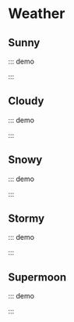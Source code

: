 # Weather

## Sunny

::: demo
<template>
  <div class="weather">
    <div icon="sunny">
      <span class="sun"></span>
    </div>
  </div>
</template>

<style>
.weather {
  width: 100%;
  font-size: -webkit-calc(1em);
  font-size: calc(1em);
  display: -webkit-box;
  display: -webkit-flex;
  display: -ms-flexbox;
  display: flex;
  -webkit-box-align: center;
  -webkit-align-items: center;
      -ms-flex-align: center;
          align-items: center;
  -webkit-justify-content: space-around;
      -ms-flex-pack: distribute;
          justify-content: space-around;
  -webkit-flex-flow: row wrap;
      -ms-flex-flow: row wrap;
          flex-flow: row wrap;
  font-family: 'Work Sans', sans-serif;
  background: #212125;
  color: #e6e8db;
}
:root {
  --shadow: #fd6f21;
  --ring: currentColor;
  --blend1: #fc5830;
  --blend2: #f98c24;
  --blend-from: 0%;
  --blend-to: 100%;
  --blend-dir: top right;
}
[icon] {
  -webkit-box-flex: 0;
  -webkit-flex: block;
      -ms-flex: block;
          flex: block;
  display: block;
  position: relative;
  font-size: -webkit-calc(11em);
  font-size: calc(11em);
  width: 1em;
  height: 1em;
  margin: .3em;
  border-radius: 100%;
  -webkit-box-shadow: 0 0 0 0.05em var(--ring) inset, 0 0 0.3em -0.03em var(--shadow);
          box-shadow: 0 0 0 0.05em var(--ring) inset, 0 0 0.3em -0.03em var(--shadow);
  background: -webkit-gradient(linear, from(var(--blend1)), to(var(--blend2)));
  background: -webkit-linear-gradient(var(--blend-dir), var(--blend1) var(--blend-from), var(--blend2) var(--blend-to));
  background: linear-gradient(to var(--blend-dir), var(--blend1) var(--blend-from), var(--blend2) var(--blend-to));
}
[icon='sunny'] {
  --shadow: #fd6f21;
  --blend1: #fc5830;
  --blend2: #f98c24;
  --blend-to: 65%;
}
.sun {
  position: absolute;
  top: 20%;
  left: 80%;
  -webkit-transform: translate(-50%, -50%);
      -ms-transform: translate(-50%, -50%);
          transform: translate(-50%, -50%);
  width: 40%;
  height: 40%;
  border-radius: 100%;
  background: #ffeb3b;
  -webkit-box-shadow: 0 0 0 0.02em var(--ring) inset, 0 0 0.3em -0.03em var(--shadow);
          box-shadow: 0 0 0 0.02em var(--ring) inset, 0 0 0.3em -0.03em var(--shadow);
  -webkit-transform-origin: .1em .1em;
      -ms-transform-origin: .1em .1em;
          transform-origin: .1em .1em;
}
.sun::after {
  content: '';
  position: absolute;
  top: .1em;
  left: 0;
  will-change: transform;
  -webkit-transform: translate(-50%, -50%);
      -ms-transform: translate(-50%, -50%);
          transform: translate(-50%, -50%);
  width: .1em;
  height: .1em;
  border-radius: 100%;
  background: rgba(255, 255, 255, 0.1);
  -webkit-box-shadow: 0 0 0.1em 0 rgba(255, 255, 255, 0.3) inset, -0.1em -0.1em 0 0.2em rgba(255, 255, 255, 0.1);
          box-shadow: 0 0 0.1em 0 rgba(255, 255, 255, 0.3) inset, -0.1em -0.1em 0 0.2em rgba(255, 255, 255, 0.1);
  -webkit-animation: flare 12000ms infinite alternate linear;
          animation: flare 12000ms infinite alternate linear;
}
@-webkit-keyframes flare {
  to {
    -webkit-transform: translate(-0.3em, 0.3em);
            transform: translate(-0.3em, 0.3em);
    opacity: .4;
    font-size: .2em;
  }
}
@keyframes flare {
  to {
    -webkit-transform: translate(-0.3em, 0.3em);
            transform: translate(-0.3em, 0.3em);
    opacity: .4;
    font-size: .2em;
  }
}
</style>
:::

## Cloudy

::: demo
<template>
  <div class="weather">
    <div icon="cloudy">
      <span class="cloud"></span>
      <span class="cloud"></span>
    </div>
  </div>
</template>

<style>
.weather {
  width: 100%;
  font-size: -webkit-calc(1em);
  font-size: calc(1em);
  display: -webkit-box;
  display: -webkit-flex;
  display: -ms-flexbox;
  display: flex;
  -webkit-box-align: center;
  -webkit-align-items: center;
      -ms-flex-align: center;
          align-items: center;
  -webkit-justify-content: space-around;
      -ms-flex-pack: distribute;
          justify-content: space-around;
  -webkit-flex-flow: row wrap;
      -ms-flex-flow: row wrap;
          flex-flow: row wrap;
  font-family: 'Work Sans', sans-serif;
  background: #212125;
  color: #e6e8db;
}
:root {
  --shadow: #fd6f21;
  --ring: currentColor;
  --blend1: #fc5830;
  --blend2: #f98c24;
  --blend-from: 0%;
  --blend-to: 100%;
  --blend-dir: top right;
}
[icon] {
  -webkit-box-flex: 0;
  -webkit-flex: block;
      -ms-flex: block;
          flex: block;
  display: block;
  position: relative;
  font-size: -webkit-calc(11em);
  font-size: calc(11em);
  width: 1em;
  height: 1em;
  margin: .3em;
  border-radius: 100%;
  -webkit-box-shadow: 0 0 0 0.05em var(--ring) inset, 0 0 0.3em -0.03em var(--shadow);
          box-shadow: 0 0 0 0.05em var(--ring) inset, 0 0 0.3em -0.03em var(--shadow);
  background: -webkit-gradient(linear, from(var(--blend1)), to(var(--blend2)));
  background: -webkit-linear-gradient(var(--blend-dir), var(--blend1) var(--blend-from), var(--blend2) var(--blend-to));
  background: linear-gradient(to var(--blend-dir), var(--blend1) var(--blend-from), var(--blend2) var(--blend-to));
}
[icon='cloudy'] {
  --shadow: #1378bb;
  --blend2: #1378bb;
  --shadow: #c9e8de;
  --blend1: #758595;
  --blend2: #e0e2e5;
  --blend1: #1b9ce2;
  --blend-to: 65%;
  --blend-to: 90%;
}
.cloud {
  position: absolute;
  top: .1em;
  left: 65%;
  width: .37em;
  height: .13em;
  border-radius: .1em;
  background-color: #fff;
  -webkit-box-shadow: 0 0 0.1em 0.02em var(--ring) inset, 0 0 0.3em -0.03em var(--shadow);
          box-shadow: 0 0 0.1em 0.02em var(--ring) inset, 0 0 0.3em -0.03em var(--shadow);
  -webkit-animation: move 3000ms infinite ease-in-out;
          animation: move 3000ms infinite ease-in-out;
}
.cloud + .cloud {
  top: 25%;
  left: 40%;
  -webkit-animation: move 3700ms infinite linear;
          animation: move 3700ms infinite linear;
}
.cloud::before,
.cloud::after {
  content: '';
  position: inherit;
  border-radius: inherit;
  background-color: inherit;
  -webkit-box-shadow: inherit;
          box-shadow: inherit;
  bottom: 30%;
}
.cloud::before {
  left: .05em;
  width: .2em;
  height: .2em;
}
.cloud::after {
  left: .15em;
  width: .15em;
  height: .15em;
}
@-webkit-keyframes move {
  50% {
    -webkit-transform: translateX(-0.05em);
            transform: translateX(-0.05em);
  }
}
@keyframes move {
  50% {
    -webkit-transform: translateX(-0.05em);
            transform: translateX(-0.05em);
  }
}
</style>
:::

## Snowy

::: demo
<template>
  <div class="weather">
    <div icon="snowy">
      <span class="snowman"></span>
      <ul>
        <li></li>
        <li></li>
        <li></li>
        <li></li>
        <li></li>
        <li></li>
        <li></li>
        <li></li>
        <li></li>
        <li></li>
        <li></li>
        <li></li>
        <li></li>
      </ul>
    </div>
  </div>
</template>

<style>
.weather {
  width: 100%;
  font-size: -webkit-calc(1em);
  font-size: calc(1em);
  display: -webkit-box;
  display: -webkit-flex;
  display: -ms-flexbox;
  display: flex;
  -webkit-box-align: center;
  -webkit-align-items: center;
      -ms-flex-align: center;
          align-items: center;
  -webkit-justify-content: space-around;
      -ms-flex-pack: distribute;
          justify-content: space-around;
  -webkit-flex-flow: row wrap;
      -ms-flex-flow: row wrap;
          flex-flow: row wrap;
  font-family: 'Work Sans', sans-serif;
  background: #212125;
  color: #e6e8db;
}
:root {
  --shadow: #fd6f21;
  --ring: currentColor;
  --blend1: #fc5830;
  --blend2: #f98c24;
  --blend-from: 0%;
  --blend-to: 100%;
  --blend-dir: top right;
}
[icon] {
  -webkit-box-flex: 0;
  -webkit-flex: block;
      -ms-flex: block;
          flex: block;
  display: block;
  position: relative;
  font-size: -webkit-calc(11em);
  font-size: calc(11em);
  width: 1em;
  height: 1em;
  margin: .3em;
  border-radius: 100%;
  -webkit-box-shadow: 0 0 0 0.05em var(--ring) inset, 0 0 0.3em -0.03em var(--shadow);
          box-shadow: 0 0 0 0.05em var(--ring) inset, 0 0 0.3em -0.03em var(--shadow);
  background: -webkit-gradient(linear, from(var(--blend1)), to(var(--blend2)));
  background: -webkit-linear-gradient(var(--blend-dir), var(--blend1) var(--blend-from), var(--blend2) var(--blend-to));
  background: linear-gradient(to var(--blend-dir), var(--blend1) var(--blend-from), var(--blend2) var(--blend-to));
}
[icon='snowy'] {
  --shadow: #c9e8de;
  --blend1: #758595;
  --blend2: #e0e2e5;
  --blend-to: 90%;
  --blend-dir: bottom left;
}
[icon='snowy'] ul {
  position: absolute;
  list-style: none;
  top: 0%;
  left: 10%;
  right: 0%;
  height: 100%;
  margin: 0;
  padding: 0;
}
[icon='snowy'] li::before,
[icon='snowy'] li::after {
  content: '';
  position: absolute;
  list-style: none;
  width: .015em;
  height: .01em;
  border-radius: 100%;
  background-color: var(--ring);
  will-change: transform, opacity;
  -webkit-animation: snow 3700ms infinite ease-out;
          animation: snow 3700ms infinite ease-out;
  opacity: 0;
}
[icon='snowy'] li:nth-child(2n+1)::before,
[icon='snowy'] li:nth-child(13n+11)::after {
  top: -7%;
  left: 40%;
}
[icon='snowy'] li:nth-child(3n+2)::before,
[icon='snowy'] li:nth-child(11n+7)::after {
  top: 5%;
  left: 90%;
  -webkit-animation-delay: 1000ms;
          animation-delay: 1000ms;
}
[icon='snowy'] li:nth-child(5n+3)::before,
[icon='snowy'] li:nth-child(7n+5)::after {
  top: -10%;
  left: 80%;
  -webkit-animation-delay: 2000ms;
          animation-delay: 2000ms;
}
[icon='snowy'] li:nth-child(7n+5)::before,
[icon='snowy'] li:nth-child(5n+3)::after {
  top: 10%;
  left: 10%;
  -webkit-animation-delay: 1300ms;
          animation-delay: 1300ms;
}
[icon='snowy'] li:nth-child(11n+7)::before,
[icon='snowy'] li:nth-child(3n+2)::after {
  top: 20%;
  left: 70%;
  -webkit-animation-delay: 1500ms;
          animation-delay: 1500ms;
}
[icon='snowy'] li:nth-child(13n+11)::before,
[icon='snowy'] li:nth-child(2n+1)::after {
  top: 35%;
  left: 20%;
  -webkit-animation-delay: 500ms;
          animation-delay: 500ms;
}
.snowman {
  position: absolute;
  bottom: 30%;
  left: 40%;
  width: .15em;
  height: .15em;
  opacity: .9;
  background: var(--ring);
  border-radius: 100%;
}
.snowman::after {
  content: '';
  position: absolute;
  top: 90%;
  left: 30%;
  -webkit-transform: translate(-50%, 0%);
      -ms-transform: translate(-50%, 0%);
          transform: translate(-50%, 0%);
  width: .275em;
  height: .3em;
  border-radius: inherit;
  background-color: var(--ring);
}
.snowman::before {
  content: '';
  position: absolute;
  top: 0%;
  left: 50%;
  -webkit-transform: translate(-55%, -50%);
      -ms-transform: translate(-55%, -50%);
          transform: translate(-55%, -50%);
  width: .45em;
  height: .4em;
  border-radius: 60%;
  border: .02em solid transparent;
  border-bottom-color: var(--blend1);
  will-change: border-radius;
  -webkit-animation: snowman 9000ms infinite ease-in;
          animation: snowman 9000ms infinite ease-in;
}
@-webkit-keyframes snow {
  50% {
    opacity: 1;
  }
  100% {
    -webkit-transform: translate(-0.1em, 15vmin);
            transform: translate(-0.1em, 15vmin);
  }
}
@keyframes snow {
  50% {
    opacity: 1;
  }
  100% {
    -webkit-transform: translate(-0.1em, 15vmin);
            transform: translate(-0.1em, 15vmin);
  }
}
@-webkit-keyframes snowman {
  50% {
    border-radius: 60% 60% 30% 50%;
  }
}
@keyframes snowman {
  50% {
    border-radius: 60% 60% 30% 50%;
  }
}
</style>
:::

## Stormy

::: demo
<template>
  <div class="weather">
    <div icon="stormy">
      <span class="cloud"></span>
      <ul>
        <li></li>
        <li></li>
        <li></li>
        <li></li>
        <li></li>
      </ul>
    </div>
  </div>
</template>

<style>
.weather {
  width: 100%;
  font-size: -webkit-calc(1em);
  font-size: calc(1em);
  display: -webkit-box;
  display: -webkit-flex;
  display: -ms-flexbox;
  display: flex;
  -webkit-box-align: center;
  -webkit-align-items: center;
      -ms-flex-align: center;
          align-items: center;
  -webkit-justify-content: space-around;
      -ms-flex-pack: distribute;
          justify-content: space-around;
  -webkit-flex-flow: row wrap;
      -ms-flex-flow: row wrap;
          flex-flow: row wrap;
  font-family: 'Work Sans', sans-serif;
  background: #212125;
  color: #e6e8db;
}
:root {
  --shadow: #fd6f21;
  --ring: currentColor;
  --blend1: #fc5830;
  --blend2: #f98c24;
  --blend-from: 0%;
  --blend-to: 100%;
  --blend-dir: top right;
}
[icon] {
  -webkit-box-flex: 0;
  -webkit-flex: block;
      -ms-flex: block;
          flex: block;
  display: block;
  position: relative;
  font-size: -webkit-calc(11em);
  font-size: calc(11em);
  width: 1em;
  height: 1em;
  margin: .3em;
  border-radius: 100%;
  -webkit-box-shadow: 0 0 0 0.05em var(--ring) inset, 0 0 0.3em -0.03em var(--shadow);
          box-shadow: 0 0 0 0.05em var(--ring) inset, 0 0 0.3em -0.03em var(--shadow);
  background: -webkit-gradient(linear, from(var(--blend1)), to(var(--blend2)));
  background: -webkit-linear-gradient(var(--blend-dir), var(--blend1) var(--blend-from), var(--blend2) var(--blend-to));
  background: linear-gradient(to var(--blend-dir), var(--blend1) var(--blend-from), var(--blend2) var(--blend-to));
}
[icon='stormy'] {
  --shadow: #34c6d8;
  --blend1: #4b9cc2;
  --blend2: #9adbd9;
}
[icon='stormy']::before {
  --shadow: rgba(255, 255, 255, 0);
  content: '';
  position: absolute;
  top: 0;
  left: 0;
  right: 0;
  bottom: 0;
  margin: .05em;
  border-radius: 100%;
  opacity: .4;
  will-change: background-color;
  -webkit-animation: flash 2300ms infinite linear 80ms;
          animation: flash 2300ms infinite linear 80ms;
}
[icon='stormy'] .cloud {
  --shadow: #c9e8de;
  --ring: #f0f2f0;
  background-color: var(--shadow);
  font-size: 1.3em;
  left: 50%;
  will-change: background-color, transform, opacity;
  -webkit-animation: flash 2300ms infinite linear, move 3700ms infinite linear;
          animation: flash 2300ms infinite linear, move 3700ms infinite linear;
}
[icon='stormy'] ul {
  position: absolute;
  list-style: none;
  top: 0%;
  left: 70%;
  right: 0%;
  height: 100%;
  margin: 0;
  padding: 0;
}
[icon='stormy'] li,
[icon='stormy'] li::before,
[icon='stormy'] li::after {
  position: absolute;
  width: .005em;
  height: .02em;
  border-radius: 10%;
  background-color: #eee;
  opacity: 0;
  will-change: transform, opacity;
  -webkit-animation: rain 2000ms infinite linear;
          animation: rain 2000ms infinite linear;
  -webkit-transform: rotate(25deg);
      -ms-transform: rotate(25deg);
          transform: rotate(25deg);
}
[icon='stormy'] li::before,
[icon='stormy'] li::after {
  content: '';
}
[icon='stormy'] li:nth-child(5n+3)::before,
[icon='stormy'] li:nth-child(11n+7)::after,
[icon='stormy'] li:nth-child(2n+1) {
  top: 10%;
  left: 68%;
  -webkit-animation-delay: 500ms;
          animation-delay: 500ms;
}
[icon='stormy'] li:nth-child(3n+2)::after,
[icon='stormy'] li:nth-child(7n+5)::after,
[icon='stormy'] li:nth-child(3n+2) {
  top: 5%;
  left: 45%;
  -webkit-animation-delay: 1250ms;
          animation-delay: 1250ms;
}
[icon='stormy'] li:nth-child(2n+1)::before,
[icon='stormy'] li:nth-child(5n+3)::after,
[icon='stormy'] li:nth-child(7n+5) {
  top: 4%;
  left: 82%;
  -webkit-animation-delay: 750ms;
          animation-delay: 750ms;
}
[icon='stormy'] li:nth-child(11n+7)::before,
[icon='stormy'] li:nth-child(3n+2)::after,
[icon='stormy'] li:nth-child(7n+5) {
  top: 15%;
  left: 15%;
  -webkit-animation-delay: 2000ms;
          animation-delay: 2000ms;
}
[icon='stormy'] li:nth-child(7n+5)::before,
[icon='stormy'] li:nth-child(2n+1)::after,
[icon='stormy'] li:nth-child(11n+7) {
  top: 10%;
  left: 33%;
  -webkit-animation-delay: 2500ms;
          animation-delay: 2500ms;
}
@-webkit-keyframes flash {
  49% {
    background-color: var(--shadow);
  }
  51% {
    background-color: var(--ring);
  }
  53% {
    background-color: var(--shadow);
  }
  57% {
    background-color: var(--ring);
  }
  85% {
    background-color: var(--shadow);
  }
}
@keyframes flash {
  49% {
    background-color: var(--shadow);
  }
  51% {
    background-color: var(--ring);
  }
  53% {
    background-color: var(--shadow);
  }
  57% {
    background-color: var(--ring);
  }
  85% {
    background-color: var(--shadow);
  }
}
@-webkit-keyframes rain {
  10% {
    opacity: .4;
  }
  50% {
    opacity: 1;
  }
  100% {
    -webkit-transform: translate(-0.1em, 0.5em);
            transform: translate(-0.1em, 0.5em);
  }
}
@keyframes rain {
  10% {
    opacity: .4;
  }
  50% {
    opacity: 1;
  }
  100% {
    -webkit-transform: translate(-0.1em, 0.5em);
            transform: translate(-0.1em, 0.5em);
  }
}
</style>
:::

## Supermoon

::: demo
<template>
  <div class="weather">
    <div icon="supermoon">
      <span class="moon"></span>
      <span class="meteor"></span>
    </div>
  </div>
</template>

<style>
.weather {
  width: 100%;
  font-size: -webkit-calc(1em);
  font-size: calc(1em);
  display: -webkit-box;
  display: -webkit-flex;
  display: -ms-flexbox;
  display: flex;
  -webkit-box-align: center;
  -webkit-align-items: center;
      -ms-flex-align: center;
          align-items: center;
  -webkit-justify-content: space-around;
      -ms-flex-pack: distribute;
          justify-content: space-around;
  -webkit-flex-flow: row wrap;
      -ms-flex-flow: row wrap;
          flex-flow: row wrap;
  font-family: 'Work Sans', sans-serif;
  background: #212125;
  color: #e6e8db;
}
:root {
  --shadow: #fd6f21;
  --ring: currentColor;
  --blend1: #fc5830;
  --blend2: #f98c24;
  --blend-from: 0%;
  --blend-to: 100%;
  --blend-dir: top right;
}
[icon] {
  -webkit-box-flex: 0;
  -webkit-flex: block;
      -ms-flex: block;
          flex: block;
  display: block;
  position: relative;
  font-size: -webkit-calc(11em);
  font-size: calc(11em);
  width: 1em;
  height: 1em;
  margin: .3em;
  border-radius: 100%;
  -webkit-box-shadow: 0 0 0 0.05em var(--ring) inset, 0 0 0.3em -0.03em var(--shadow);
          box-shadow: 0 0 0 0.05em var(--ring) inset, 0 0 0.3em -0.03em var(--shadow);
  background: -webkit-gradient(linear, from(var(--blend1)), to(var(--blend2)));
  background: -webkit-linear-gradient(var(--blend-dir), var(--blend1) var(--blend-from), var(--blend2) var(--blend-to));
  background: linear-gradient(to var(--blend-dir), var(--blend1) var(--blend-from), var(--blend2) var(--blend-to));
}
[icon='supermoon'] {
  --shadow: #5133a5;
  --blend1: #4054b2;
  --blend2: #aa4cba;
  --blend-to: 65%;
  --blend-dir: bottom right;
}
[icon="supermoon"]::before {
  content: '';
  position: absolute;
  top: 0;
  left: 0;
  right: 0;
  bottom: 0;
  background-image: -webkit-radial-gradient(1px 1px at 50% 20%, #fff, rgba(0, 0, 0, 0)), -webkit-radial-gradient(1px 1px at 30% 65%, #fff, rgba(0, 0, 0, 0)), -webkit-radial-gradient(2px 2px at 15% 5%, #fff, rgba(0, 0, 0, 0)), -webkit-radial-gradient(2px 2px at 37% 35%, #fff, rgba(0, 0, 0, 0)), -webkit-radial-gradient(2px 2px at 65% 47%, #fff, rgba(0, 0, 0, 0)), -webkit-radial-gradient(1px 1px at 42% 29%, #fff, rgba(0, 0, 0, 0)), -webkit-radial-gradient(1px 1px at 73% 56%, #fff, rgba(0, 0, 0, 0)), -webkit-radial-gradient(1px 1px at 24% 19%, #fff, rgba(0, 0, 0, 0)), -webkit-radial-gradient(2px 2px at 31% 47%, #fff, rgba(0, 0, 0, 0)), -webkit-radial-gradient(1px 1px at 18% 39%, #fff, rgba(0, 0, 0, 0));
  background-image: radial-gradient(1px 1px at 50% 20%, #fff, rgba(0, 0, 0, 0)), radial-gradient(1px 1px at 30% 65%, #fff, rgba(0, 0, 0, 0)), radial-gradient(2px 2px at 15% 5%, #fff, rgba(0, 0, 0, 0)), radial-gradient(2px 2px at 37% 35%, #fff, rgba(0, 0, 0, 0)), radial-gradient(2px 2px at 65% 47%, #fff, rgba(0, 0, 0, 0)), radial-gradient(1px 1px at 42% 29%, #fff, rgba(0, 0, 0, 0)), radial-gradient(1px 1px at 73% 56%, #fff, rgba(0, 0, 0, 0)), radial-gradient(1px 1px at 24% 19%, #fff, rgba(0, 0, 0, 0)), radial-gradient(2px 2px at 31% 47%, #fff, rgba(0, 0, 0, 0)), radial-gradient(1px 1px at 18% 39%, #fff, rgba(0, 0, 0, 0));
  background-repeat: repeat;
  will-change: transform;
  -webkit-animation: revolve 120000ms linear infinite;
          animation: revolve 120000ms linear infinite;
}
.moon {
  position: absolute;
  top: 20%;
  left: 80%;
  -webkit-transform: translate(-50%, -50%);
      -ms-transform: translate(-50%, -50%);
          transform: translate(-50%, -50%);
  width: 40%;
  height: 40%;
  border-radius: 100%;
  background: -webkit-radial-gradient(bottom left, circle, var(--ring), #fef07e);
  background: radial-gradient(circle at bottom left, var(--ring), #fef07e);
  -webkit-box-shadow: 0 0 0 0.02em var(--ring) inset, 0 0 0.3em -0.03em var(--blend2);
          box-shadow: 0 0 0 0.02em var(--ring) inset, 0 0 0.3em -0.03em var(--blend2);
}
.moon::before,
.moon::after {
  content: '';
  position: absolute;
  border-radius: 100%;
  background-color: var(--blend1);
  -webkit-box-shadow: 0.01em 0.01em 0.1em 0 var(--blend1);
          box-shadow: 0.01em 0.01em 0.1em 0 var(--blend1);
}
.moon::before {
  top: 15%;
  left: 55%;
  width: 20%;
  height: 20%;
  opacity: .3;
}
.moon::after {
  bottom: 50%;
  left: 25%;
  width: 15%;
  height: 15%;
  opacity: .2;
}
.meteor {
  position: absolute;
  background-color: #fff;
  opacity: 0;
  top: 20%;
  left: 55%;
  width: 1px;
  height: 15px;
  -webkit-transform: rotate(45deg);
      -ms-transform: rotate(45deg);
          transform: rotate(45deg);
  will-change: transform, opacity;
  -webkit-animation: meteor 6250ms infinite ease-in;
          animation: meteor 6250ms infinite ease-in;
}
@-webkit-keyframes revolve {
  to {
    -webkit-transform: rotate(360deg);
            transform: rotate(360deg);
  }
}
@keyframes revolve {
  to {
    -webkit-transform: rotate(360deg);
            transform: rotate(360deg);
  }
}
@-webkit-keyframes meteor {
  5% {
    opacity: 1;
  }
  8% {
    -webkit-transform: translate(-0.6em, 0.6em) rotate(45deg);
            transform: translate(-0.6em, 0.6em) rotate(45deg);
    opacity: 0;
  }
}
@keyframes meteor {
  5% {
    opacity: 1;
  }
  8% {
    -webkit-transform: translate(-0.6em, 0.6em) rotate(45deg);
            transform: translate(-0.6em, 0.6em) rotate(45deg);
    opacity: 0;
  }
}
</style>
:::
